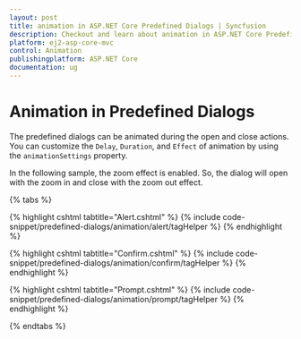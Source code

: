 ```yaml
---
layout: post
title: animation in ASP.NET Core Predefined Dialogs | Syncfusion
description: Checkout and learn about animation in ASP.NET Core Predefined Dialogs of Syncfusion Essential JS 2 and more details.
platform: ej2-asp-core-mvc
control: Animation
publishingplatform: ASP.NET Core
documentation: ug
---
```


# Animation in Predefined Dialogs 

The predefined dialogs can be animated during the open and close actions. You can customize the `Delay`, `Duration`, and `Effect` of animation by using the `animationSettings` property.

In the following sample, the zoom effect is enabled. So, the dialog will open with the zoom in and close with the zoom out effect.


{% tabs %}

{% highlight cshtml tabtitle="Alert.cshtml" %}
{% include code-snippet/predefined-dialogs/animation/alert/tagHelper %}
{% endhighlight %}

{% highlight cshtml tabtitle="Confirm.cshtml" %}
{% include code-snippet/predefined-dialogs/animation/confirm/tagHelper %}
{% endhighlight %}

{% highlight cshtml tabtitle="Prompt.cshtml" %}
{% include code-snippet/predefined-dialogs/animation/prompt/tagHelper %}
{% endhighlight %}

{% endtabs %}